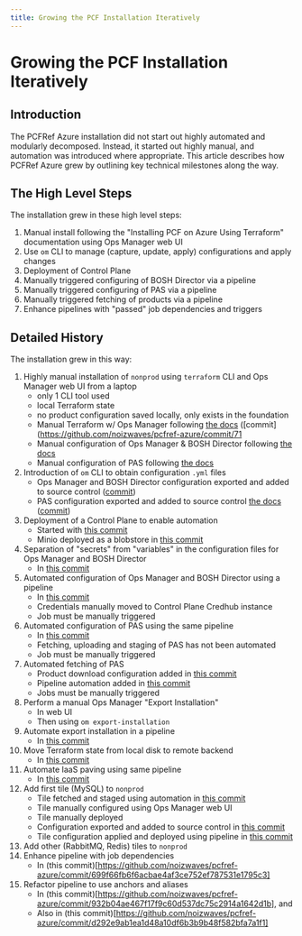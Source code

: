 ```yaml
---
title: Growing the PCF Installation Iteratively
---
```


# Growing the PCF Installation Iteratively

## Introduction

The PCFRef Azure installation did not start out highly automated and modularly decomposed.
Instead, it started out highly manual, and automation was introduced where appropriate.
This article describes how PCFRef Azure grew by outlining key technical milestones along the way.

## The High Level Steps

The installation grew in these high level steps:

1. Manual install following the "Installing PCF on Azure Using Terraform" documentation using Ops Manager web UI
1. Use `om` CLI to manage (capture, update, apply) configurations and apply changes
1. Deployment of Control Plane
1. Manually triggered configuring of BOSH Director via a pipeline
1. Manually triggered configuring of PAS via a pipeline
1. Manually triggered fetching of products via a pipeline
1. Enhance pipelines with "passed" job dependencies and triggers

## Detailed History

The installation grew in this way:

1. Highly manual installation of `nonprod` using `terraform` CLI and Ops Manager web UI from a laptop
    - only 1 CLI tool used
    - local Terraform state
    - no product configuration saved locally, only exists in the foundation
    - Manual Terraform w/ Ops Manager following [the docs](https://docs.pivotal.io/pivotalcf/om/azure/prepare-env-terraform.html) ([commit](https://github.com/noizwaves/pcfref-azure/commit/71
    - Manual configuration of Ops Manager & BOSH Director following [the docs](https://docs.pivotal.io/pivotalcf/om/azure/config-terraform.html)
    - Manual configuration of PAS following [the docs](https://docs.pivotal.io/pivotalcf/customizing/configure-pas.html)
1. Introduction of `om` CLI to obtain configuration `.yml` files
    - Ops Manager and BOSH Director configuration exported and added to source control ([commit](https://github.com/noizwaves/pcfref-azure/commit/71996baa748bb24453b2a1657cf2e8919bad863c))
    - PAS configuration exported and added to source control [the docs](https://docs.pivotal.io/pivotalcf/customizing/configure-pas.html) ([commit](https://github.com/noizwaves/pcfref-azure/commit/9577c3505d98960df52827abf2a067f4fbe3a848))
1. Deployment of a Control Plane to enable automation
    - Started with [this commit](https://github.com/noizwaves/pcfref-azure/commit/cb09b18803b1749bcab2fda5643628386e7017d5)
    - Minio deployed as a blobstore in [this commit](https://github.com/noizwaves/pcfref-azure/commit/b00221a2d34744e5c83a9b9aec11f7b1cfd243ca)
1. Separation of "secrets" from "variables" in the configuration files for Ops Manager and BOSH Director
    - In [this commit](https://github.com/noizwaves/pcfref-azure/commit/50f443333ad8a63f53bb574ea5bfa908b73276a3)
1. Automated configuration of Ops Manager and BOSH Director using a pipeline
    - In [this commit](https://github.com/noizwaves/pcfref-azure/commit/97567f7bbf30058555760fdfae59a3d5c0ada273)
    - Credentials manually moved to Control Plane Credhub instance
    - Job must be manually triggered
1. Automated configuration of PAS using the same pipeline
    - In [this commit](https://github.com/noizwaves/pcfref-azure/commit/884365f47695dc565d4677adcb0cc5b71feb1857)
    - Fetching, uploading and staging of PAS has not been automated
    - Job must be manually triggered
1. Automated fetching of PAS
    - Product download configuration added in [this commit](https://github.com/noizwaves/pcfref-azure/commit/2e14170158531b63920d1a7b5e70d958877763fe)
    - Pipeline automation added in [this commit](https://github.com/noizwaves/pcfref-azure/commit/33bf280677478b387a13e18bf0e28950d839ac73)
    - Jobs must be manually triggered
1. Perform a manual Ops Manager "Export Installation"
    - In web UI
    - Then using `om export-installation`
1. Automate export installation in a pipeline
    - In [this commit](https://github.com/noizwaves/pcfref-azure/commit/14412dc5b13a216916f0500bd0644a629efc24b2)
1. Move Terraform state from local disk to remote backend
    - In [this commit](https://github.com/noizwaves/pcfref-azure/commit/419adc93677e61ca9b161ecba01799033f0d0e27)
1. Automate IaaS paving using same pipeline
    - In [this commit](https://github.com/noizwaves/pcfref-azure/commit/b4928bb6b63c6b03987b1c6c8eed92fe3aeb468a)
1. Add first tile (MySQL) to `nonprod`
    - Tile fetched and staged using automation in [this commit](https://github.com/noizwaves/pcfref-azure/commit/73828096cd86101ebfa3bdad167d7231f52d89c5)
    - Tile manually configured using Ops Manager web UI
    - Tile manually deployed
    - Configuration exported and added to source control in [this commit](https://github.com/noizwaves/pcfref-azure/commit/9894199a39fb287ad219f2f5e6d71f16746dfb38)
    - Tile configuration applied and deployed using pipeline in [this commit](https://github.com/noizwaves/pcfref-azure/commit/37be72a509c82048dfabb02fc9a1feb27689aeca)
1. Add other (RabbitMQ, Redis) tiles to `nonprod`
1. Enhance pipeline with job dependencies
    - In (this commit)[https://github.com/noizwaves/pcfref-azure/commit/699f66fb6f6acbae4af3ce752ef787531e1795c3]
1. Refactor pipeline to use anchors and aliases
    - In (this commit)[https://github.com/noizwaves/pcfref-azure/commit/932b04ae467f17f9c60d537dc75c2914a1642d1b], and
    - Also in (this commit)[https://github.com/noizwaves/pcfref-azure/commit/d292e9ab1ea1d48a10df6b3b9b48f582bfa7a1f1]